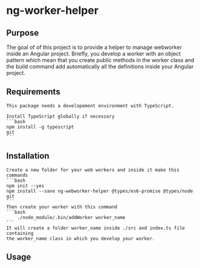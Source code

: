 # ng-worker-helper

## Purpose

The goal of of this project is to provide a helper to manage webworker inside an Angular project.
Briefly, you develop a worker with an object pattern which mean that you create public methods
in the worker class and the build command add automatically all the definitions inside 
your Angular project.

## Requirements
	This package needs a developement environment with TypeScript.

	Install TypeScript globally if necessary
	```bash
	npm install -g typescript
	git 
	```
	
## Installation
    Create a new folder for your web workers and inside it make this commands
    ```bash
	npm init --yes
	npm install --save ng-webworker-helper @types/es6-promise @types/node
	git 
	```
	Then create your worker with this command
	```bash
		./node_module/.bin/addWorker worker_name
	```
	It will create a folder worker_name inside ./src and index.ts file containing
	the worker_name class in which you develop your worker.


## Usage

